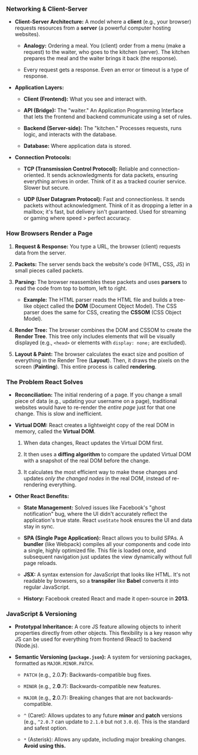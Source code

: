 ### **Networking & Client-Server**

- **Client-Server Architecture:** A model where a **client** (e.g., your browser) requests resources from a **server** (a powerful computer hosting websites).
    
    - **Analogy:** Ordering a meal. You (client) order from a menu (make a request) to the waiter, who goes to the kitchen (server). The kitchen prepares the meal and the waiter brings it back (the response).
        
    - Every request gets a response. Even an error or timeout is a type of response.
        
- **Application Layers:**
    
    - **Client (Frontend):** What you see and interact with.
        
    - **API (Bridge):** The "waiter." An Application Programming Interface that lets the frontend and backend communicate using a set of rules.
        
    - **Backend (Server-side):** The "kitchen." Processes requests, runs logic, and interacts with the database.
        
    - **Database:** Where application data is stored.
        
- **Connection Protocols:**
    
    - **TCP (Transmission Control Protocol):** Reliable and connection-oriented. It sends acknowledgments for data packets, ensuring everything arrives in order. Think of it as a tracked courier service. Slower but secure.
        
    - **UDP (User Datagram Protocol):** Fast and connectionless. It sends packets without acknowledgment. Think of it as dropping a letter in a mailbox; it's fast, but delivery isn't guaranteed. Used for streaming or gaming where speed > perfect accuracy.
        

### **How Browsers Render a Page**

1. **Request & Response:** You type a URL, the browser (client) requests data from the server.
    
2. **Packets:** The server sends back the website's code (HTML, CSS, JS) in small pieces called packets.
    
3. **Parsing:** The browser reassembles these packets and uses **parsers** to read the code from top to bottom, left to right.
    
    - **Example:** The HTML parser reads the HTML file and builds a tree-like object called the **DOM** (Document Object Model). The CSS parser does the same for CSS, creating the **CSSOM** (CSS Object Model).
        
4. **Render Tree:** The browser combines the DOM and CSSOM to create the **Render Tree**. This tree only includes elements that will be visually displayed (e.g., `<head>` or elements with `display: none;` are excluded).
    
5. **Layout & Paint:** The browser calculates the exact size and position of everything in the Render Tree (**Layout**). Then, it draws the pixels on the screen (**Painting**). This entire process is called **rendering**.
    

### **The Problem React Solves**

- **Reconciliation:** The initial rendering of a page. If you change a small piece of data (e.g., updating your username on a page), traditional websites would have to re-render the _entire page_ just for that one change. This is slow and inefficient.
    
- **Virtual DOM:** React creates a lightweight copy of the real DOM in memory, called the **Virtual DOM**.
    
    1. When data changes, React updates the Virtual DOM first.
        
    2. It then uses a **diffing algorithm** to compare the updated Virtual DOM with a snapshot of the real DOM before the change.
        
    3. It calculates the most efficient way to make these changes and updates _only the changed nodes_ in the real DOM, instead of re-rendering everything.
        
- **Other React Benefits:**
    
    - **State Management:** Solved issues like Facebook's "ghost notification" bug, where the UI didn't accurately reflect the application's true state. React `useState` hook ensures the UI and data stay in sync.
        
    - **SPA (Single Page Application):** React allows you to build SPAs. A **bundler** (like Webpack) compiles all your components and code into a single, highly optimized file. This file is loaded once, and subsequent navigation just updates the view dynamically without full page reloads.
        
    - **JSX:** A syntax extension for JavaScript that looks like HTML. It's not readable by browsers, so a **transpiler** like **Babel** converts it into regular JavaScript.
        
    - **History:** Facebook created React and made it open-source in **2013**.
        

### **JavaScript & Versioning**

- **Prototypal Inheritance:** A core JS feature allowing objects to inherit properties directly from other objects. This flexibility is a key reason why JS can be used for everything from frontend (React) to backend (Node.js).
    
- **Semantic Versioning (`package.json`):** A system for versioning packages, formatted as `MAJOR.MINOR.PATCH`.
    
    - `PATCH` (e.g., 2.0.**7**): Backwards-compatible bug fixes.
        
    - `MINOR` (e.g., 2.**0**.7): Backwards-compatible new features.
        
    - `MAJOR` (e.g., **2**.0.7): Breaking changes that are not backwards-compatible.
        
    - `^` (Caret): Allows updates to any future **minor** and **patch** versions (e.g., `^2.0.7` can update to `2.1.0` but not `3.0.0`). This is the standard and safest option.
        
    - `*` (Asterisk): Allows any update, including major breaking changes. **Avoid using this.**